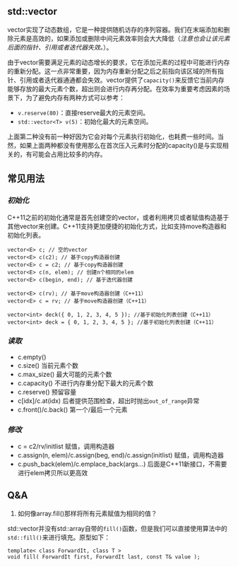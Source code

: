 ## std::vector

vector实现了动态数组，它是一种提供随机访存的序列容器。我们在末端添加和删除元素是高效的，如果添加或删除中间元素效率则会大大降低（*注意也会让该元素后面的指针、引用或者迭代器失效。*）。

由于vector需要满足元素的动态增长的要求，它在添加元素的过程中可能进行内存的重新分配。这一点非常重要，因为内存重新分配之后之前指向该区域的所有指针、引用或者迭代器通通都会失效。vector提供了`capacity()`来反馈它当前内存能够存放的最大元素个数，超出则会进行内存再分配。在效率为重要考虑因素的场景下，为了避免内存有两种方式可以参考：

- `v.reserve(80)`：直接reserve最大的元素空间。
- `std::vector<T> v(5)`：初始化最大的元素空间。

上面第二种没有前一种好因为它会对每个元素执行初始化，也耗费一些时间。当然，如果上面两种都没有使用那么在首次压入元素时分配的capacity()是与实现相关的，有可能会占用比较多的内存。

## 常见用法

### *初始化*

C++11之前的初始化通常是首先创建空的vector，或者利用拷贝或者赋值构造基于其他vector来创建。C++11支持更加便捷的初始化方式，比如支持move构造器和初始化列表。

```
vector<E> c; // 空的vector
vector<E> c(c2); // 基于copy构造器创建
vector<E> c = c2; // 基于copy构造器创建
vector<E> c(n, elem); // 创建n个相同的elem
vector<E> c(begin, end); // 基于迭代器创建

vector<E> c(rv); // 基于move构造器创建（C++11）
vector<E> c = rv; // 基于move构造器创建（C++11）

vector<int> deck({ 0, 1, 2, 3, 4, 5 }); //基于初始化列表创建（C++11）
vector<int> deck = { 0, 1, 2, 3, 4, 5 }; //基于初始化列表创建（C++11）
```


### *读取*

- c.empty()
- c.size() 当前元素个数
- c.max_size() 最大可能的元素个数
- c.capacity() 不进行内存重分配下最大的元素个数
- c.reserve() 预留容量
- c[idx]/c.at(idx) 后者提供范围检查，超出时抛出`out_of_range`异常
- c.front()/c.back() 第一个/最后一个元素


### *修改*

- c = c2/rv/initlist 赋值，调用构造器
- c.assign(n, elem)/c.assign(beg, end)/c.assign(initlist) 赋值，调用构造器
- c.push_back(elem)/c.emplace_back(args...) 后面是C++11新接口，不需要进行elem拷贝所以更高效


## Q&A

1. 如何像array.fill()那样将所有元素赋值为相同的值？

std::vector并没有std::array自带的`fill()`函数，但是我们可以直接使用算法中的`std::fill()`来进行填充。原型如下：

```
template< class ForwardIt, class T >
void fill( ForwardIt first, ForwardIt last, const T& value );
```
